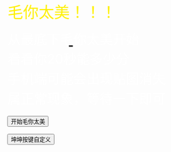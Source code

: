 # -<!DOCTYPE html>
<html>

<head>
    <title>毛你太美</title>
    <meta itemprop="name" content="毛你太美" />
    <meta itemprop="description" content="毛你太美" />
    <meta charset="utf-8" />
    <meta name="viewport" content="initial-scale=1, user-scalable=no, minimum-scale=1.0, maximum-scale=1.0, width=device-width,target-densitydpi=device-dpi" />
    <link rel="stylesheet" href="https://stackpath.bootstrapcdn.com/bootstrap/4.3.1/css/bootstrap.min.css" integrity="sha384-ggOyR0iXCbMQv3Xipma34MD+dH/1fQ784/j6cY/iJTQUOhcWr7x9JvoRxT2MZw1T" crossorigin="anonymous">
    <link href="./static/index.css" rel="stylesheet" type="text/css">
    <script src="https://pv.sohu.com/cityjson?ie=utf-8"></script>
    <script src="https://code.createjs.com/1.0.0/createjs.min.js"></script>
    <script src="https://passport.cnblogs.com/scripts/jsencrypt.min.js"></script>
    <script src="./static/index.js"></script>
</head>

<body onLoad="init()" oncontextmenu=self.event.returnValue=false>
    <div id="GameScoreLayer" class="BBOX SHADE bgc1" style="display:none;">
        <div style="padding:5%;margin-top: 200px;background-color: rgba(125, 181, 216, 0.3);">
            <div id="GameScoreLayer-text"></div>
            <div id="GameScoreLayer-score" style="margin:10px 0;">得分</div>
            <div id="GameScoreLayer-bast">最佳</div>
            <button type="button" class="btn btn-secondary btn-lg" onclick="replayBtn()">重来</button>
            <button type="button" class="btn btn-secondary btn-lg" onclick="window.location.href='https://github.com/arcxingye/EatKano'">开源</button>
            <button type="button" class="btn btn-secondary btn-lg" onclick="window.location.href='https://github.com/fangkuai767/EatKun'">开源（改）</button>
        </div>
    </div>
    </div>
    <div id="welcome" class="SHADE BOX-M">
        <div class="welcome-bg FILL"></div>
        <div class="FILL BOX-M" style="position:absolute;top:0;left:0;right:0;bottom:0;z-index:5;">
            <div style="margin:0 8% 0 9%;">
                <div style="font-size:2.6em; color:#FEF002;">毛你太美！！！</div><br />
                <div style="font-size:2.2em; color:#fff; line-height:1.5em;">
                    从最底下毛你太美开始<br />
                    看看你20秒能多少分<br />
                    手机端可能会出现贴图消失<br />
                    属正常现象，等待一下即可<br />
                </div>
                <br />
                <div id="btn_group" style="display: block;">
                    <button type="button" id="ready-btn" class="btn btn-primary loading btn-lg">开始毛你太美</button>
                    <br /><br />
                    <button type="button" class="btn btn-secondary btn-lg" onclick="show_setting()">坤坤按键自定义</button>
                </div>
                <div id="setting" style="display: none;">
                    <!-- 此为无排行榜版本，去除名字留言 -->
                    <div class="input-group mb-3" style="display: none;">
                        <div class="input-group-prepend">
                            <span class="input-group-text" id="basic-addon1">名字</span>
                        </div>
                        <input type="text" id="username" class="form-control" maxlength=8 placeholder="用于纪录排行(特殊字符会被过滤)">
                    </div>
                    <div class="input-group mb-3" style="display: none;">
                        <div class="input-group-prepend">
                            <span class="input-group-text" id="basic-addon1">留言</span>
                        </div>
                        <input type="text" id="message" class="form-control" maxlength=50 placeholder="禁广告/脏话(本项可不填)">
                    </div>
                    <div class="input-group mb-3">
                        <div class="input-group-prepend">
                            <span class="input-group-text" id="basic-addon1">按键</span>
                        </div>
                        <input type="text" id="keyboard" class="form-control" maxlength=4 placeholder="默认为1234">
                    </div>
                    <button type="button" class="btn btn-secondary btn-lg" onclick="show_btn();save_cookie();">完成</button>
                </div>
            </div>
        </div>
    </div>
</body>

</html>
